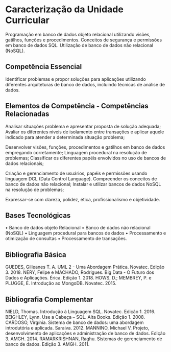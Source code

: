 # Caracterização da Unidade Curricular
Programação em banco de dados objeto relacional utilizando
visões, gatilhos, funções e procedimentos.
Conceitos de segurança e permissões em banco de dados SQL.
Utilização de banco de dados não relacional (NoSQL).

## Competência Essencial
Identificar problemas e propor soluções para aplicações
utilizando diferentes arquiteturas de banco de dados,
incluindo técnicas de análise de dados.

## Elementos de Competência - Competências Relacionadas
Analisar situações problema e apresentar proposta de
solução adequada;
Avaliar os diferentes níveis de isolamento entre
transações e aplicar aquele indicado para atender a
determinada situação problema;

Desenvolver visões, funções, procedimentos e gatilhos em banco de dados empregando corretamente;
Linguagem procedural na resolução de problemas;
Classificar os diferentes papéis envolvidos no uso de
bancos de dados relacionais;

Criação e gerenciamento de usuários, papéis e permissões usando linguagem DCL (Data Control Language).
Compreender os conceitos de banco de dados não
relacional;
Instalar e utilizar bancos de dados NoSQL na resolução de
problemas;

Expressar-se com clareza, polidez, ética, profissionalismo
e objetividade.

## Bases Tecnológicas
• Banco de dados objeto Relacional
• Banco de dados não relacional (NoSQL)
• Linguagem procedural para bancos de dados
• Processamento e otimização de consultas
• Processamento de transações.

## Bibliografia Básica
GUEDES, Gilleanes T. A. UML 2 - Uma Abordagem Prática. Novatec. Edição 3. 2018.
NERY, Felipe e MACHADO, Rodrigues. Big Data - O Futuro dos Dados e Aplicações.
Érica. Edição 1. 2018.
HOWS, D.; MEMBREY, P. e PLUGGE, E. Introdução ao MongoDB. Novatec. 2015.

## Bibliografia Complementar
NIELD, Thomas. Introdução à Linguagem SQL. Novatec. Edição 1. 2016.
BEIGHLEY, Lynn. Use a Cabeça – SQL. Alta Books. Edição 1. 2008.
CARDOSO, Virgínia. Sistema de banco de dados: uma abordagem introdutória e
aplicada. Saraiva. 2012.
MANNINO, Michael V. Projeto, desenvolvimento de aplicações e administração de
banco de dados. Edição 3. AMGH. 2014.
RAMARKRISHNAN, Raghu. Sistemas de gerenciamento de banco de dados. Edição
3. AMGH. 2011.
